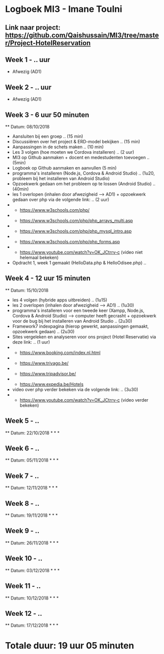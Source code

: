# Logboek MI3 - Imane Toulni 
## Link naar project: https://github.com/Qaishussain/MI3/tree/master/Project-HotelReservation

## Week 1 -  .. uur
* Afwezig (AD1)

## Week 2 - .. uur
* Afwezig (AD1)

## Week 3 - 6 uur 50 minuten
** Datum: 08/10/2018 
* Aansluiten bij een groep .. (15 min)
* Discussiëren over het project & ERD-model bekijken .. (15 min)
* Aanpassingen in de schets maken .. (10 min)
* Les 3 volgen (hoe moeten we Cordova installeren) .. (2 uur)
* MI3 op Github aanmaken + docent en medestudenten toevoegen .. (5min)
* Logboek op Github aanmaken en aanvullen (5 min)
* programma's installeren (Node.js, Cordova & Android Studio) .. (1u20, probleem bij het installeren van Android Studio)
* Opzoekwerk gedaan om het probleem op te lossen (Android Studio) .. (40min)
* les 1 overlopen (inhalen door afwezigheid --> AD1) + opzoekwerk gedaan over php via de volgende link: .. (2 uur)
* - https://www.w3schools.com/php/
* - https://www.w3schools.com/php/php_arrays_multi.asp
* - https://www.w3schools.com/php/php_mysql_intro.asp
* - https://www.w3schools.com/php/php_forms.asp
* - https://www.youtube.com/watch?v=OK_JCtrrv-c (video niet helemaal bekeken)
* Opdracht 1, week 1 gemaakt (HelloData.php & HelloOdisee.php) ..

## Week 4 - 12 uur 15 minuten
** Datum: 15/10/2018
* les 4 volgen (hybride apps uitbreiden) .. (1u15)
* les 2 overlopen (inhalen door afwezigheid --> AD1) .. (1u30)
* programma's installeren voor een tweede keer (Xampp, Node.js, Cordova & Android Studio) --> computer heeft gecrasht + opzoekwerk voor de bug bij het installeren van Android Studio .. (2u30)
* Framework7 indexpagina (hierop gewerkt, aanpassingen gemaakt, opzoekwerk gedaan) .. (2u30)
* Sites vergeleken en analyseren voor ons project (Hotel Reservatie) via deze link: .. (1 uur)
* - https://www.booking.com/index.nl.html
* - https://www.trivago.be/
* - https://www.tripadvisor.be/
* - https://www.expedia.be/Hotels
* video over php verder bekeken via de volgende link: .. (3u30)
* - https://www.youtube.com/watch?v=OK_JCtrrv-c (video verder bekeken)

## Week 5 - ..
** Datum: 22/10/2018
*
*
*

## Week 6 - ..
** Datum: 05/11/2018
*
*
*

## Week 7 - ..
** Datum: 12/11/2018
*
*
*

## Week 8 - ..
** Datum: 19/11/2018
*
*
*

## Week 9 - ..
** Datum: 26/11/2018
*
*
*

## Week 10 - ..
** Datum: 03/12/2018
*
*
*

## Week 11 - ..
** Datum: 10/12/2018
*
*
*

## Week 12 - ..
** Datum: 17/12/2018
*
*
*

# Totale duur: 19 uur 05 minuten

